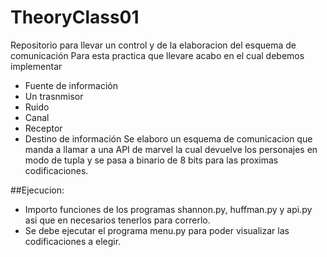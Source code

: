 # TheoryClass01
Repositorio para llevar un control y de la elaboracion del esquema de comunicación
Para esta practica que llevare acabo en el cual debemos implementar
- Fuente de información
- Un trasnmisor
- Ruido
- Canal
- Receptor
- Destino de información
Se elaboro un esquema de comunicacion que manda a llamar a una API de marvel la cual devuelve los personajes en modo de tupla y se pasa a binario de 8 bits para las proximas codificaciones.

##Ejecucion:
- Importo funciones de los programas shannon.py, huffman.py y api.py asi que en necesarios tenerlos para correrlo.
- Se debe ejecutar el programa menu.py para poder visualizar las codificaciones a elegir.